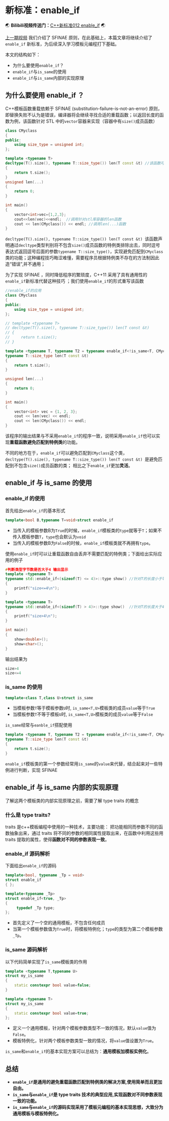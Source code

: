 # 新标准：enable_if
:earth_asia: **Bilibili视频传送门：**[C++新标准012  enable_if](https://www.bilibili.com/video/BV1Tv4y1N73A?spm_id_from=333.999.0.0&vd_source=0184d13a7c21515c19c1cdb9230751c8) :earth_asia:

[上一期视频](https://www.bilibili.com/video/BV1yr4y1t7qo?spm_id_from=333.999.0.0&vd_source=0184d13a7c21515c19c1cdb9230751c8) 我们介绍了 SFINAE 原则，在此基础上，本篇文章将继续介绍了 `enable_if` 新标准，为后续深入学习模板元编程打下基础。

本文的结构如下：
- 为什么要使用`enable_if`？
- `enable_if`与`is_same`的使用
- `enable_if`与`is_same`内部的实现原理


## 为什么要使用 enable_if ？
C++模板函数重载依赖于 SFINAE (substitution-failure-is-not-an-error) 原则，即替换失败不认为是错误，编译器将会继续寻找合适的重载函数；以返回长度的函数为例，该函数针对 STL 中的`vector`容器来实现（容器中有`size()`成员函数）

```c++
class CMyclass
{
public:
    using size_type = unsigned int;
};

template <typename T>
decltype(T().size(), typename T::size_type()) len(T const &t) //该函数可以避免匹配到CMyclass类
{
    return t.size();
}
unsigned len(...)
{
    return 0;
}

int main()
{
    vector<int>vec={1,2,3};
    cout<<len(vec)<<endl;  //调用针对stl库容器的len函数
    cout << len(CMyclass()) << endl; //调用len(...)函数
}
```
`decltype(T().size(), typename T::size_type()) len(T const &t) `该函数声明通过`decltype`类型判别将不包含`size()`成员函数的特例类排除出去，同时逗号表达式返回逗号后面的参数`typename T::size_type()`，实现避免匹配到`CMyclass`类的功能；这种编程技巧晦涩难懂，需要程序员根据特例类不存在的方法制因此造“错误”,并不通用；

为了实现 SFINAE ，同时降低程序的繁琐度，C++11 采用了具有通用性的`enable_if`新标准代替这种技巧 ；我们使用`enable_if`的形式重写该函数
```c++
//enable_if的应用
class CMyclass
{
public:
    using size_type = unsigned int;
};

// template <typename T>  
// decltype(T().size(), typename T::size_type()) len(T const &t)
// {
//     return t.size();
// }

template <typename T, typename T2 = typename enable_if<!is_same<T, CMyclass>::value>::type> //enable_if形式
typename T::size_type len(T const &t)
{
    return t.size();
}

unsigned len(...)
{
    return 0;
}

int main()
{
    vector<int> vec = {1, 2, 3};
    cout << len(vec) << endl;
    cout << len(CMyclass()) << endl;
}
```
该程序的输出结果与不采用`enable_if`的程序一致，说明采用`enable_if`也可以实现**重载函数避免匹配到特例类**的功能。

不同的地方在于，`enable_if`可以避免匹配到`CMyclass`这个类，`decltype(T().size(), typename T::size_type()) len(T const &t) `是避免匹配到不包含`size()`成员函数的类；
相比之下`enable_if`更加**灵活**。

##  enable_if 与 is_same 的使用
###  enable_if 的使用
首先给出`enable_if`的基本形式
```c++
template<bool B,typename T=void>struct enable_if
```
- 当传入的模板参数B为`True`的时候，`enable_if`模板类的`type`就等于`T`；如果不传入模板参数`T`，`type`也会默认为`void`
- 当传入的模板参数B为`False`的时候，`enable_if`模板类就不再拥有`type`。

使用`enable_if`时可以让重载函数自由丢弃不需要匹配的特例类；下面给出实际应用的例子

```c++
#判断类型字节数是否大于4 输出显示
template <typename T>
typename std::enable_if<(sizeof(T) <= 4)>::type show() //针对T的长度小于等于4的情况生效
{
    printf("size<=4\n");
}

template <typename T>
typename std::enable_if<(sizeof(T) > 4)>::type show()  //针对T的长度大于4的情况生效
{
    printf("size>4\n");
}

int main()
{
    show<double>();
    show<char>();
}
```
输出结果为
```c++
size>4
size<=4
```


### is_same 的使用


```c++
template<class T,class U>struct is_same
```
- 当模板参数`T`等于模板参数`U`时, `is_same<T,U>`模板类的成员`value`等于`True`
- 当模板参数`T`不等于模板`U`时, `is_same<T,U>`模板类的成员`value`等于`False`

`is_same`经常与`eanble_if`搭配使用
```c++
template <typename T, typename T2 = typename enable_if<!is_same<T, CMyclass>::value>::type> //enable_if形式
typename T::size_type len(T const &t)
{
    return t.size();
}
```
`enable_if`模板类的第一个参数经常用`is_same`的`value`来代替，结合起来对一些特例进行判断，实现 SFINAE



##  enable_if 与 is_same 内部的实现原理

了解这两个模板类的内部实现原理之前，需要了解 type traits 的概念

### 什么是  type traits?
 traits  是c++模板编程中使用的一种技术，主要功能： 
 把功能相同而参数不同的函数抽象出来，通过  traits  将不同的参数的相同属性提取出来，在函数中利用这些用  traits  提取的属性，使得**函数对不同的参数表现一致**。

### enable_if 源码解析
下面给出`enable_if`的源码
```c++
template<bool, typename _Tp = void>
struct enable_if
{ };

template<typename _Tp>
struct enable_if<true, _Tp>
{ 
     typedef _Tp type; 
};
```
- 首先定义了一个空的通用模板，不包含任何成员
- 当第一个模板参数值为`True`时，将模板特例化；`type`的类型为第二个模板参数`_Tp`。

###  is_same 源码解析
以下代码简单实现了`is_same`模板类的作用
```c++
template <typename T,typename U>
struct my_is_same
{
    static constexpr bool value=false;
}

template <typename T>
struct my_is_same
{
    static constexpr bool value=true;
};
```
- 定义一个通用模板，针对两个模板参数类型不一致的情况，默认`value`值为`False`。
- 模板特例化，针对两个模板参数类型一致的情况，将`value`值设置为`True`。

 `is_same`和`enable_if`的基本实现方案可以总结为：**通用模板加模板实例化**。


## 总结
- **`enable_if`是通用的避免重载函数匹配到特例类的解决方案,使用简单而且更加自由。**
- **`is_same`与`enable_if`是 type traits 技术的典型应用,实现函数对不同参数表现一致的功能。**
- **`is_same`与`enable_if`的源码实现采用了模板元编程的基本实现思想，大致分为通用模板与模板特例化。**